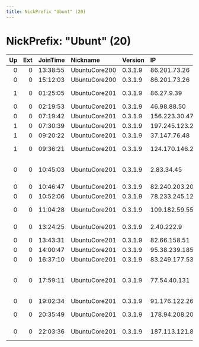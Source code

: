 ```yaml
---
title: NickPrefix "Ubunt" (20)
---
```


# NickPrefix: "Ubunt" (20)

|   Up |   Ext | JoinTime   | Nickname      | Version   | IP              | AS                                       | CC   |   ORp |   Dirp | OS    | Contact   |   eFamMembers |
|-----:|------:|:-----------|:--------------|:----------|:----------------|:-----------------------------------------|:-----|------:|-------:|:------|:----------|--------------:|
|    0 |     0 | 13:38:55   | UbuntuCore200 | 0.3.1.9   | 86.201.73.26    | Orange                                   | fr   | 42209 |      0 | Linux | None      |             1 |
|    0 |     0 | 15:12:03   | UbuntuCore200 | 0.3.1.9   | 86.201.73.26    | Orange                                   | fr   | 42803 |      0 | Linux | None      |             1 |
|    1 |     0 | 01:25:05   | UbuntuCore201 | 0.3.1.9   | 86.27.9.39      | Virgin Media Limited                     | gb   | 43245 |      0 | Linux | None      |             1 |
|    0 |     0 | 02:19:53   | UbuntuCore201 | 0.3.1.9   | 46.98.88.50     | ISP Fregat Ltd.                          | ua   | 33847 |      0 | Linux | None      |             1 |
|    0 |     0 | 07:19:42   | UbuntuCore201 | 0.3.1.9   | 156.223.30.47   | TE-AS                                    | eg   | 33845 |      0 | Linux | None      |             1 |
|    1 |     0 | 07:30:39   | UbuntuCore201 | 0.3.1.9   | 197.245.123.220 | Vox-Telecom                              | za   | 41591 |      0 | Linux | None      |             1 |
|    1 |     0 | 09:20:22   | UbuntuCore201 | 0.3.1.9   | 37.147.76.48    | PVimpelCom                               | ru   | 32783 |      0 | Linux | None      |             1 |
|    1 |     0 | 09:36:21   | UbuntuCore201 | 0.3.1.9   | 124.170.146.233 | Internode Pty Ltd                        | au   | 39461 |      0 | Linux | None      |             1 |
|    0 |     0 | 10:45:03   | UbuntuCore201 | 0.3.1.9   | 2.83.34.45      | Servicos De Comunicacoes E Multimedia S. | pt   | 33581 |      0 | Linux | None      |             1 |
|    0 |     0 | 10:46:47   | UbuntuCore201 | 0.3.1.9   | 82.240.203.20   | Free SAS                                 | fr   | 38287 |      0 | Linux | None      |             1 |
|    0 |     0 | 10:52:06   | UbuntuCore201 | 0.3.1.9   | 78.233.245.129  | Free SAS                                 | fr   | 37117 |      0 | Linux | None      |             1 |
|    0 |     0 | 11:04:28   | UbuntuCore201 | 0.3.1.9   | 109.182.59.55   | Telekom Slovenije d.d.                   | si   | 41245 |      0 | Linux | None      |             1 |
|    0 |     0 | 13:24:25   | UbuntuCore201 | 0.3.1.9   | 2.40.222.9      | Vodafone Italia S.p.A.                   | it   | 33625 |      0 | Linux | None      |             1 |
|    0 |     0 | 13:43:31   | UbuntuCore201 | 0.3.1.9   | 82.66.158.51    | Free SAS                                 | fr   | 38695 |      0 | Linux | None      |             1 |
|    0 |     0 | 14:00:47   | UbuntuCore201 | 0.3.1.9   | 95.38.239.185   | Fanava Group                             | ir   | 34693 |      0 | Linux | None      |             1 |
|    0 |     0 | 16:37:10   | UbuntuCore201 | 0.3.1.9   | 83.249.177.53   | Com Hem AB                               | se   | 43207 |      0 | Linux | None      |             1 |
|    0 |     0 | 17:59:11   | UbuntuCore201 | 0.3.1.9   | 77.54.40.131    | Vodafone Portugal - Communicacoes Pessoa | pt   | 34867 |      0 | Linux | None      |             1 |
|    0 |     0 | 19:02:34   | UbuntuCore201 | 0.3.1.9   | 91.176.122.26   | Proximus NV                              | be   | 44011 |      0 | Linux | None      |             1 |
|    0 |     0 | 20:35:49   | UbuntuCore201 | 0.3.1.9   | 178.94.208.203  | PJSC Ukrtelecom                          | ua   | 32993 |      0 | Linux | None      |             1 |
|    0 |     0 | 22:03:36   | UbuntuCore201 | 0.3.1.9   | 187.113.121.81  | TELEFNICA BRASIL S.A                     | br   | 34735 |      0 | Linux | None      |             1 |
